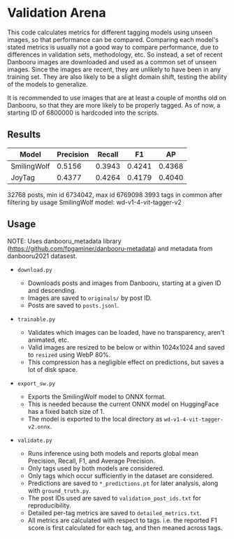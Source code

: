 # Validation Arena

This code calculates metrics for different tagging models using unseen images, so that performance can be compared.  Comparing each model's stated metrics is usually not a good way to compare performance, due to differences in validation sets, methodology, etc.  So instead, a set of recent Danbooru images are downloaded and used as a common set of unseen images.  Since the images are recent, they are unlikely to have been in any training set.  They are also likely to be a slight domain shift, testing the ability of the models to generalize.

It is recommended to use images that are at least a couple of months old on Danbooru, so that they are more likely to be properly tagged.  As of now, a starting ID of 6800000 is hardcoded into the scripts.

## Results

| Model       | Precision | Recall  | F1     | AP     |
|-------------|-----------|---------|--------|--------|
| SmilingWolf | 0.5156    | 0.3943  | 0.4241 | 0.4368 |
| JoyTag      | 0.4377    | 0.4264  | 0.4179 | 0.4040 |

32768 posts, min id 6734042, max id 6769098
3993 tags in common after filtering by usage
SmilingWolf model: wd-v1-4-vit-tagger-v2

## Usage

NOTE: Uses danbooru_metadata library (https://github.com/fpgaminer/danbooru-metadata) and metadata from danbooru2021 datasest.

* `download.py`
	* Downloads posts and images from Danbooru, starting at a given ID and descending.
	* Images are saved to `originals/` by post ID.
	* Posts are saved to `posts.jsonl`.

* `trainable.py`
	* Validates which images can be loaded, have no transparency, aren't animated, etc.
	* Valid images are resized to be below or within 1024x1024 and saved to `resized` using WebP 80%.
	* This compression has a negligible effect on predictions, but saves a lot of disk space.

* `export_sw.py`
	* Exports the SmilingWolf model to ONNX format.
	* This is needed because the current ONNX model on HuggingFace has a fixed batch size of 1.
	* The model is exported to the local directory as `wd-v1-4-vit-tagger-v2.onnx`.

* `validate.py`
	* Runs inference using both models and reports global mean Precision, Recall, F1, and Average Precision.
	* Only tags used by both models are considered.
	* Only tags which occur sufficiently in the dataset are considered.
	* Predictions are saved to `*_predictions.pt` for later analysis, along with `ground_truth.py`.
	* The post IDs used are saved to `validation_post_ids.txt` for reproducibility.
	* Detailed per-tag metrics are saved to `detailed_metrics.txt`.
	* All metrics are calculated with respect to tags.  i.e. the reported F1 score is first calculated for each tag, and then meaned across tags.
